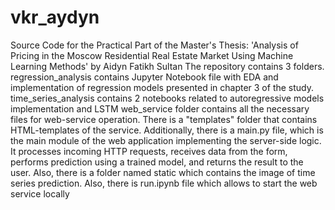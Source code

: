 # vkr_aydyn
Source Code for the Practical Part of the Master's Thesis: 'Analysis of Pricing in the Moscow Residential Real Estate Market Using Machine Learning Methods' by Aidyn Fatikh Sultan
The repository contains 3 folders.
regression_analysis contains Jupyter Notebook file with EDA and implementation of regression models presented in chapter 3 of the study.
time_series_analysis contains 2 notebooks related to autoregressive models implementation and LSTM
web_service folder contains all the necessary files for web-service operation. There is a "templates" folder that contains HTML-templates of the service. Additionally, there is a main.py file, which is the main module of the web application implementing the server-side logic. It processes incoming HTTP requests, receives data from the form, performs prediction using a trained model, and returns the result to the user. Also, there is a folder named static which contains the image of time series prediction. Also, there is run.ipynb file which allows to start the web service locally

